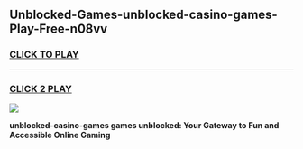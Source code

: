 
## Unblocked-Games-unblocked-casino-games-Play-Free-n08vv
<h3>
<a href="https://premium76.site?title=unblocked-casino-games&ref=19M">CLICK TO PLAY</a></h3>
<hr>

<h3>
<a href="https://premium76.site?title=unblocked-casino-games&ref=19M">CLICK 2 PLAY</a>
  
</h3>

<a href="https://premium76.site?title=unblocked-casino-games&ref=19M"><img src="https://clearcache.store/games.png"></a>


**unblocked-casino-games games unblocked: Your Gateway to Fun and Accessible Online Gaming**
